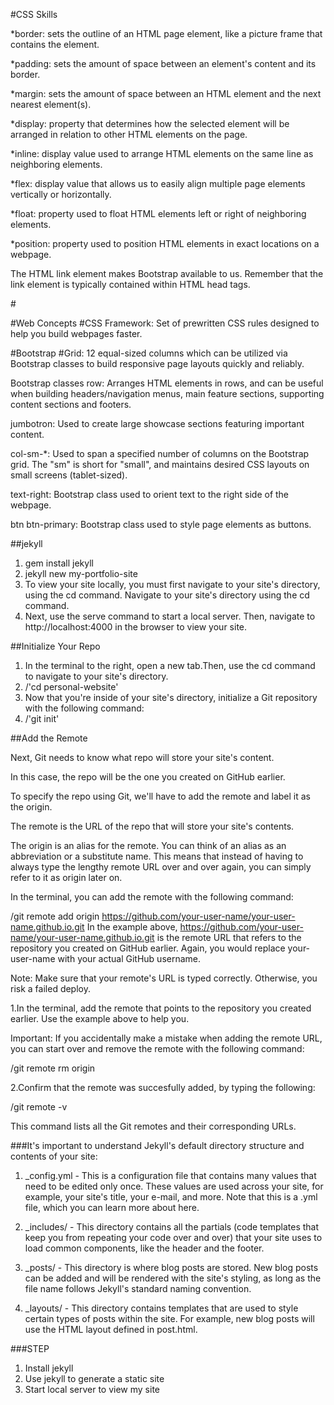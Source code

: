 #CSS Skills

*border: sets the outline of an HTML page element, like a picture frame that contains the element.


*padding: sets the amount of space between an element's content and its border.


*margin: sets the amount of space between an HTML element and the next nearest element(s).

*display: property that determines how the selected element will be arranged in relation to other HTML elements on the page.


*inline: display value used to arrange HTML elements on the same line as neighboring elements.


*flex: display value that allows us to easily align multiple page elements vertically or horizontally.


*float: property used to float HTML elements left or right of neighboring elements.


*position: property used to position HTML elements in exact locations on a webpage.


The HTML link element makes Bootstrap available to us. 
Remember that the link element is typically contained within HTML head tags.

#<link rel="stylesheet" href="https://maxcdn.bootstrapcdn.com/bootstrap/3.3.6/css/bootstrap.min.css"/>

#Web Concepts
#CSS Framework: Set of prewritten CSS rules designed to help you build webpages faster.

#Bootstrap 
#Grid: 12 equal-sized columns which can be utilized via Bootstrap classes to build responsive page layouts quickly and reliably.

Bootstrap classes
row: Arranges HTML elements in rows, and can be useful when building headers/navigation menus, main feature sections, supporting content sections and footers.

jumbotron: Used to create large showcase sections featuring important content.

col-sm-*: Used to span a specified number of columns on the Bootstrap grid. The "sm" is short for "small", and maintains desired CSS layouts on small screens (tablet-sized).

text-right: Bootstrap class used to orient text to the right side of the webpage.

btn btn-primary: Bootstrap class used to style page elements as buttons.





##jekyll
1. gem install jekyll
2. jekyll new my-portfolio-site
3. To view your site locally, you must first navigate to your site's directory, using the cd command.
Navigate to your site's directory using the cd command.
4. Next, use the serve command to start a local server. Then, navigate to http://localhost:4000 in the browser to view your site.

##Initialize Your Repo
1. In the terminal to the right, open a new tab.Then, use the cd command to navigate to your site's directory.
2. /'cd personal-website'
3. Now that you're inside of your site's directory, initialize a Git repository with the following command:
4. /'git init'

##Add the Remote

Next, Git needs to know what repo will store your site's content.

In this case, the repo will be the one you created on GitHub earlier.

To specify the repo using Git, we'll have to add the remote and label it as the origin.

The remote is the URL of the repo that will store your site's contents.

The origin is an alias for the remote. You can think of an alias as an abbreviation or a substitute name. This means that instead of having to always type the lengthy remote URL over and over again, you can simply refer to it as origin later on.

In the terminal, you can add the remote with the following command:

/git remote add origin https://github.com/your-user-name/your-user-name.github.io.git
In the example above, https://github.com/your-user-name/your-user-name.github.io.git is the remote URL that refers to the repository you created on GitHub earlier. Again, you would replace your-user-name with your actual GitHub username.

Note: Make sure that your remote's URL is typed correctly. Otherwise, you risk a failed deploy.

1.In the terminal, add the remote that points to the repository you created earlier. Use the example above to help you.

Important: If you accidentally make a mistake when adding the remote URL, you can start over and remove the remote with the following command:

/git remote rm origin

2.Confirm that the remote was succesfully added, by typing the following:

/git remote -v

This command lists all the Git remotes and their corresponding URLs.









###It's important to understand Jekyll's default directory structure and contents of your site:

1. _config.yml - This is a configuration file that contains many values that need to be edited only once. These values are used across your site, for example, your site's title, your e-mail, and more. Note that this is a .yml file, which you can learn more about here.

2. _includes/ - This directory contains all the partials (code templates that keep you from repeating your code over and over) that your site uses to load common components, like the header and the footer.

3. _posts/ - This directory is where blog posts are stored. New blog posts can be added and will be rendered with the site's styling, as long as the file name follows Jekyll's standard naming convention.

4. _layouts/ - This directory contains templates that are used to style certain types of posts within the site. For example, new blog posts will use the HTML layout defined in post.html.

###STEP
1. Install jekyll
2. Use jekyll to generate a static site
3. Start local server to view my site




